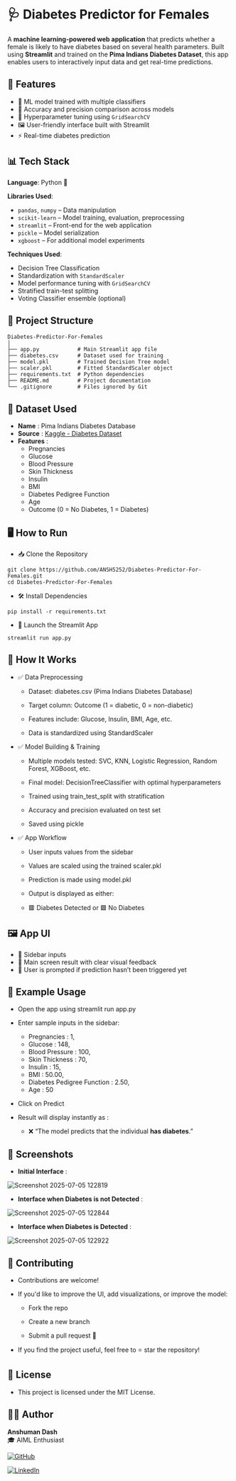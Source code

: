 # 🩺 Diabetes Predictor for Females

A **machine learning-powered web application** that predicts whether a female is likely to have diabetes based on several health parameters. Built using **Streamlit** and trained on the **Pima Indians Diabetes Dataset**, this app enables users to interactively input data and get real-time predictions.

## 🚀 Features

- 🧠 ML model trained with multiple classifiers
- 🧪 Accuracy and precision comparison across models
- 🧰 Hyperparameter tuning using `GridSearchCV`
- 🖼️ User-friendly interface built with Streamlit
- ⚡ Real-time diabetes prediction

## 📊 Tech Stack

**Language**: Python 🐍

**Libraries Used**:

- `pandas`, `numpy` – Data manipulation  
- `scikit-learn` – Model training, evaluation, preprocessing  
- `streamlit` – Front-end for the web application  
- `pickle` – Model serialization  
- `xgboost` – For additional model experiments

**Techniques Used**:

- Decision Tree Classification  
- Standardization with `StandardScaler`  
- Model performance tuning with `GridSearchCV`  
- Stratified train-test splitting  
- Voting Classifier ensemble (optional)

## 📁 Project Structure
```
Diabetes-Predictor-For-Females
│
├── app.py            # Main Streamlit app file
├── diabetes.csv      # Dataset used for training
├── model.pkl         # Trained Decision Tree model
├── scaler.pkl        # Fitted StandardScaler object
├── requirements.txt  # Python dependencies
├── README.md         # Project documentation
└── .gitignore        # Files ignored by Git
```

## 📁 Dataset Used

- **Name** : Pima Indians Diabetes Database  
- **Source** : [Kaggle - Diabetes Dataset](https://www.kaggle.com/datasets/uciml/pima-indians-diabetes-database)
- **Features** :
  - Pregnancies
  - Glucose
  - Blood Pressure
  - Skin Thickness
  - Insulin
  - BMI
  - Diabetes Pedigree Function
  - Age
  - Outcome (0 = No Diabetes, 1 = Diabetes)

## 🖥️ How to Run

- 📥 Clone the Repository

```
git clone https://github.com/ANSH5252/Diabetes-Predictor-For-Females.git
cd Diabetes-Predictor-For-Females
```
- 🛠️ Install Dependencies
```
pip install -r requirements.txt
```
- 🚀 Launch the Streamlit App
```
streamlit run app.py
```

## 🧠 How It Works
- ✅ Data Preprocessing
  - Dataset: diabetes.csv (Pima Indians Diabetes Database)

  - Target column: Outcome (1 = diabetic, 0 = non-diabetic)

  - Features include: Glucose, Insulin, BMI, Age, etc.

  - Data is standardized using StandardScaler

- ✅ Model Building & Training
  - Multiple models tested: SVC, KNN, Logistic Regression, Random Forest, XGBoost, etc.

  - Final model: DecisionTreeClassifier with optimal hyperparameters

  - Trained using train_test_split with stratification

  - Accuracy and precision evaluated on test set

  - Saved using pickle

- ✅ App Workflow
  - User inputs values from the sidebar

  - Values are scaled using the trained scaler.pkl

  - Prediction is made using model.pkl

  - Output is displayed as either:
  - 🟥 Diabetes Detected or 🟩 No Diabetes

## 🖼️ App UI
- 📌 Sidebar inputs
- 📌 Main screen result with clear visual feedback
- 📌 User is prompted if prediction hasn’t been triggered yet

## 🧪 Example Usage
- Open the app using streamlit run app.py

- Enter sample inputs in the sidebar:
  - Pregnancies : 1,
  - Glucose : 148, 
  - Blood Pressure : 100,
  - Skin Thickness : 70,
  - Insulin : 15,
  - BMI : 50.00, 
  - Diabetes Pedigree Function : 2.50,
  - Age : 50

- Click on Predict

- Result will display instantly as :

  - ❌ “The model predicts that the individual **has diabetes**.”

## 📸 Screenshots
- **Initial Interface** :

![Screenshot 2025-07-05 122819](https://github.com/user-attachments/assets/e045048c-2b8d-49ed-8517-7523b322b1d1)

- **Interface when Diabetes is not Detected** :

![Screenshot 2025-07-05 122844](https://github.com/user-attachments/assets/17f9249e-53f4-4f28-a05e-9b3b207ea0dd)

- **Interface when Diabetes is Detected** :

![Screenshot 2025-07-05 122922](https://github.com/user-attachments/assets/d2dab11d-0939-4d26-8eb6-a99188895073)

## 🤝 Contributing
- Contributions are welcome!
- If you'd like to improve the UI, add visualizations, or improve the model:

  - Fork the repo

  - Create a new branch

  - Submit a pull request 🚀

- If you find the project useful, feel free to ⭐ star the repository!

## 📄 License
- This project is licensed under the MIT License.

## 👨‍💻 Author
**Anshuman Dash**   
🎓 AIML Enthusiast

[![GitHub](https://img.shields.io/badge/GitHub-Profile-black?logo=github)](https://github.com/ANSH5252) 

[![LinkedIn](https://img.shields.io/badge/LinkedIn-Connect-blue?logo=linkedin)](https://www.linkedin.com/in/anshuman-dash-739793351/)